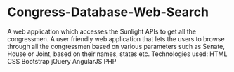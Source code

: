 # Congress-Database-Web-Search

A web application which accesses the Sunlight APIs to get all the congressmen. A user friendly web application that lets the users to browse through all the congressmen based on various parameters such as Senate, House or Joint, based on their names, states etc.
Technologies used:
  HTML
  CSS
  Bootstrap
  jQuery
  AngularJS
  PHP
